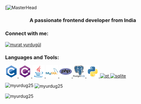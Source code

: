 [![MasterHead](https://www.google.com/search?sca_esv=3101dee7d8bdf13c&sxsrf=ADLYWIIDMHS8JCufNaOW0H-hRPvZzAZ7wA:1729971020472&q=yaz%C4%B1l%C4%B1m&udm=2&fbs=AEQNm0CgMcZ11KbHg1uunEmuo39LYaLxf_n_v5Qu9vkTINnKPIuA1iIn347TUPHNcyNM1QkwMrXGMjpnqbXNpebG6oNg22o2PCzBYgeNSffEUeTJBbNlZaBhDNc4by5XSI19-ZDAO9c1dRmc4cnE3Qsb0_QOIPNLd7mc7CFFcQ777S8ID5LJEPG3UxXTxi47JV8SWtKvxo6Xe0G6e57V-f9wjwty4tIu7ReF_JXlJc13le2IGUsuvBk&sa=X&ved=2ahUKEwiAgZah5KyJAxXhSvEDHbV-OR8QtKgLegQIGxAB&biw=1528&bih=787&dpr=1.25#vhid=pvbwFUVlMRUjkM&vssid=mosaic)
<h3 align="center">A passionate frontend developer from India</h3>

<h3 align="left">Connect with me:</h3>
<p align="left">
<a href="https://linkedin.com/in/murat yurdugül" target="blank"><img align="center" src="https://raw.githubusercontent.com/rahuldkjain/github-profile-readme-generator/master/src/images/icons/Social/linked-in-alt.svg" alt="murat yurdugül" height="30" width="40" /></a>
</p>

<h3 align="left">Languages and Tools:</h3>
<p align="left"> <a href="https://www.cprogramming.com/" target="_blank" rel="noreferrer"> <img src="https://raw.githubusercontent.com/devicons/devicon/master/icons/c/c-original.svg" alt="c" width="40" height="40"/> </a> <a href="https://www.w3schools.com/cs/" target="_blank" rel="noreferrer"> <img src="https://raw.githubusercontent.com/devicons/devicon/master/icons/csharp/csharp-original.svg" alt="csharp" width="40" height="40"/> </a> <a href="https://www.java.com" target="_blank" rel="noreferrer"> <img src="https://raw.githubusercontent.com/devicons/devicon/master/icons/java/java-original.svg" alt="java" width="40" height="40"/> </a> <a href="https://www.mysql.com/" target="_blank" rel="noreferrer"> <img src="https://raw.githubusercontent.com/devicons/devicon/master/icons/mysql/mysql-original-wordmark.svg" alt="mysql" width="40" height="40"/> </a> <a href="https://www.php.net" target="_blank" rel="noreferrer"> <img src="https://raw.githubusercontent.com/devicons/devicon/master/icons/php/php-original.svg" alt="php" width="40" height="40"/> </a> <a href="https://www.postgresql.org" target="_blank" rel="noreferrer"> <img src="https://raw.githubusercontent.com/devicons/devicon/master/icons/postgresql/postgresql-original-wordmark.svg" alt="postgresql" width="40" height="40"/> </a> <a href="https://www.python.org" target="_blank" rel="noreferrer"> <img src="https://raw.githubusercontent.com/devicons/devicon/master/icons/python/python-original.svg" alt="python" width="40" height="40"/> </a> <a href="https://www.qt.io/" target="_blank" rel="noreferrer"> <img src="https://upload.wikimedia.org/wikipedia/commons/0/0b/Qt_logo_2016.svg" alt="qt" width="40" height="40"/> </a> <a href="https://www.sqlite.org/" target="_blank" rel="noreferrer"> <img src="https://www.vectorlogo.zone/logos/sqlite/sqlite-icon.svg" alt="sqlite" width="40" height="40"/> </a> </p>

<p><img align="left" src="https://github-readme-stats.vercel.app/api/top-langs?username=myurdug25&show_icons=true&locale=en&layout=compact" alt="myurdug25" /></p>

<p>&nbsp;<img align="center" src="https://github-readme-stats.vercel.app/api?username=myurdug25&show_icons=true&locale=en" alt="myurdug25" /></p>

<p><img align="center" src="https://github-readme-streak-stats.herokuapp.com/?user=myurdug25&" alt="myurdug25" /></p>

